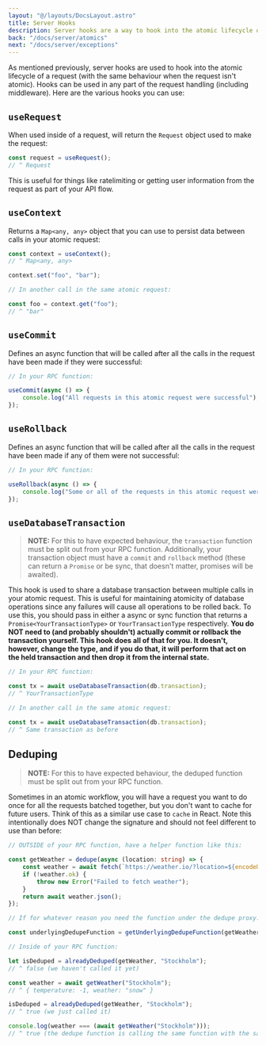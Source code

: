 ```yaml
---
layout: "@/layouts/DocsLayout.astro"
title: Server Hooks
description: Server hooks are a way to hook into the atomic lifecycle of a request.
back: "/docs/server/atomics"
next: "/docs/server/exceptions"
---
```


As mentioned previously, server hooks are used to hook into the atomic lifecycle of a request (with the same behaviour when the request isn't atomic). Hooks can be used in any part of the request handling (including middleware). Here are the various hooks you can use:

## `useRequest`

When used inside of a request, will return the `Request` object used to make the request:

```ts
const request = useRequest();
// ^ Request
```

This is useful for things like ratelimiting or getting user information from the request as part of your API flow.

## `useContext`

Returns a `Map<any, any>` object that you can use to persist data between calls in your atomic request:

```ts
const context = useContext();
// ^ Map<any, any>

context.set("foo", "bar");

// In another call in the same atomic request:

const foo = context.get("foo");
// ^ "bar"
```

## `useCommit`

Defines an async function that will be called after all the calls in the request have been made if they were successful:

```ts
// In your RPC function:

useCommit(async () => {
    console.log("All requests in this atomic request were successful");
});
```

## `useRollback`

Defines an async function that will be called after all the calls in the request have been made if any of them were not successful:

```ts
// In your RPC function:

useRollback(async () => {
    console.log("Some or all of the requests in this atomic request were not successful");
});
```

## `useDatabaseTransaction`

> **NOTE:** For this to have expected behaviour, the `transaction` function must be split out from your RPC function. Additionally, your transaction object must have a `commit` and `rollback` method (these can return a `Promise` or be sync, that doesn't matter, promises will be awaited).

This hook is used to share a database transaction between multiple calls in your atomic request. This is useful for maintaining atomicity of database operations since any failures will cause all operations to be rolled back. To use this, you should pass in either a async or sync function that returns a `Promise<YourTransactionType>` or `YourTransactionType` respectively. **You do NOT need to (and probably shouldn't) actually commit or rollback the transaction yourself. This hook does all of that for you. It doesn't, however, change the type, and if you do that, it will perform that act on the held transaction and then drop it from the internal state.**

```ts
// In your RPC function:

const tx = await useDatabaseTransaction(db.transaction);
// ^ YourTransactionType

// In another call in the same atomic request:

const tx = await useDatabaseTransaction(db.transaction);
// ^ Same transaction as before
```

## Deduping

> **NOTE:** For this to have expected behaviour, the deduped function must be split out from your RPC function.

Sometimes in an atomic workflow, you will have a request you want to do once for all the requests batched together, but you don't want to cache for future users. Think of this as a similar use case to `cache` in React. Note this intentionally does NOT change the signature and should not feel different to use than before:

```ts
// OUTSIDE of your RPC function, have a helper function like this:

const getWeather = dedupe(async (location: string) => {
    const weather = await fetch(`https://weather.io/?location=${encodeURIComponent(location)}`);
    if (!weather.ok) {
        throw new Error("Failed to fetch weather");
    }
    return await weather.json();
});

// If for whatever reason you need the function under the dedupe proxy:

const underlyingDedupeFunction = getUnderlyingDedupeFunction(getWeather);

// Inside of your RPC function:

let isDeduped = alreadyDeduped(getWeather, "Stockholm");
// ^ false (we haven't called it yet)

const weather = await getWeather("Stockholm");
// ^ { temperature: -1, weather: "snow" }

isDeduped = alreadyDeduped(getWeather, "Stockholm");
// ^ true (we just called it)

console.log(weather === (await getWeather("Stockholm")));
// ^ true (the dedupe function is calling the same function with the same arguments)
```
